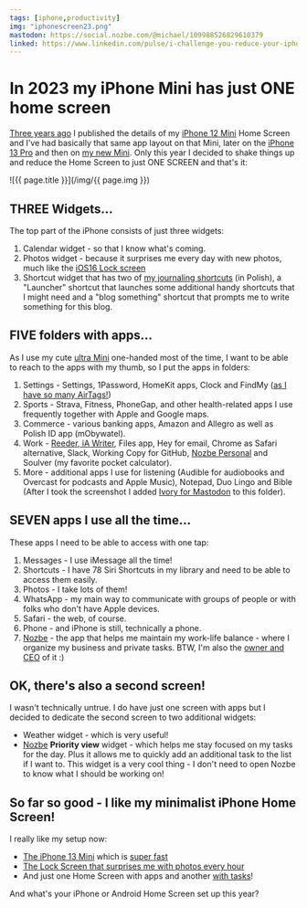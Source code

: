 ```yaml
---
tags: [iphone,productivity]
img: "iphonescreen23.png"
mastodon: https://social.nozbe.com/@michael/109988526829610379
linked: https://www.linkedin.com/pulse/i-challenge-you-reduce-your-iphone-android-home-screen-sliwinski
---
```


# In 2023 my iPhone Mini has just ONE home screen

[Three years ago](/iphonescreen/) I published the details of my [iPhone 12 Mini](/mini/) Home Screen and I've had basically that same app layout on that Mini, later on the [iPhone 13 Pro](/iphone13/) and then on [my new Mini](/mini13). Only this year I decided to shake things up and reduce the Home Screen to just ONE SCREEN and that's it:

<!--More-->

![{{ page.title }}](/img/{{ page.img }})

## THREE Widgets…

The top part of the iPhone consists of just three widgets:

1. Calendar widget - so that I know what's coming.
2. Photos widget - because it surprises me every day with new photos, much like the [iOS16 Lock screen](/lockscreen/)
3. Shortcut widget that has two of [my journaling shortcuts](/journal/) (in Polish), a "Launcher" shortcut that launches some additional handy shortcuts that I might need and a "blog something" shortcut that prompts me to write something for this blog.

## FIVE folders with apps…

As I use my cute [ultra Mini](/mini13ultra) one-handed most of the time, I want to be able to reach to the apps with my thumb, so I put the apps in folders:

1. Settings - Settings, 1Password, HomeKit apps, Clock and FindMy ([as I have so many AirTags!](/airtag/))
2. Sports - Strava, Fitness, PhoneGap, and other health-related apps I use frequently together with Apple and Google maps.
3. Commerce - various banking apps, Amazon and Allegro as well as Polish ID app (mObywatel).
4. Work - [Reeder, iA Writer](/apps10/), Files app, Hey for email, Chrome as Safari alternative, Slack, Working Copy for GitHub, [Nozbe Personal][np] and Soulver (my favorite pocket calculator).
5. More - additional apps I use for listening (Audible for audiobooks and Overcast for podcasts and Apple Music), Notepad, Duo Lingo and Bible (After I took the screenshot I added [Ivory for Mastodon](/tweetbot/) to this folder).

## SEVEN apps I use all the time…

These apps I need to be able to access with one tap:

1. Messages - I use iMessage all the time!
2. Shortcuts - I have 78 Siri Shortcuts in my library and need to be able to access them easily.
3. Photos - I take lots of them!
4. WhatsApp - my main way to communicate with groups of people or with folks who don't have Apple devices.
5. Safari - the web, of course.
6. Phone - and iPhone is still, technically a phone.
7. [Nozbe][n] - the app that helps me maintain my work-life balance - where I organize my business and private tasks. BTW, I'm also the [owner and CEO](/nozbe/) of it :)

## OK, there's also a second screen!

I wasn't technically untrue. I do have just one screen with apps but I decided to dedicate the second screen to two additional widgets:

- Weather widget - which is very useful!
- [Nozbe][n] **Priority view** widget - which helps me stay focused on my tasks for the day. Plus it allows me to quickly add an additional task to the list if I want to. This widget is a very cool thing - I don't need to open Nozbe to know what I should be working on!

## So far so good - I like my minimalist iPhone Home Screen!

I really like my setup now:

- [The iPhone 13 Mini](/mini13/) which is [super fast](/mini13ultra)
- [The Lock Screen that surprises me with photos every hour](/lockscreen/)
- And just one Home Screen with apps and another [with tasks](/task)!

And what's your iPhone or Android Home Screen set up this year?


[n]: https://michael.gratis/nozbe
[np]: https://michael.gratis/nozbepersonal
